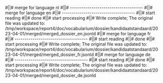 #||# merge for language nl
#||# -------------------------------------
#||# merge for language en
#||# -------------------------------------
#||# start reading
#||# done
#||# start processing
#||# Write complete; The original file was updated to: /tmp/workspace/report4/doc/vocabularium/dossier/kandidaatstandaard/2023-04-01/merged/merged_dossier_en.jsonld
#||# merge for language fr
#||# -------------------------------------
#||# start reading
#||# done
#||# start processing
#||# Write complete; The original file was updated to: /tmp/workspace/report4/doc/vocabularium/dossier/kandidaatstandaard/2023-04-01/merged/merged_dossier_fr.jsonld
#||# merge for language de
#||# -------------------------------------
#||# start reading
#||# done
#||# start processing
#||# Write complete; The original file was updated to: /tmp/workspace/report4/doc/vocabularium/dossier/kandidaatstandaard/2023-04-01/merged/merged_dossier_de.jsonld
